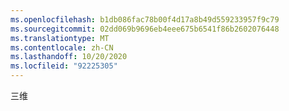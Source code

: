```yaml
---
ms.openlocfilehash: b1db086fac78b00f4d17a8b49d559233957f9c79
ms.sourcegitcommit: 02dd069b9696eb4eee675b6541f86b2602076448
ms.translationtype: MT
ms.contentlocale: zh-CN
ms.lasthandoff: 10/20/2020
ms.locfileid: "92225305"
---
```

三维